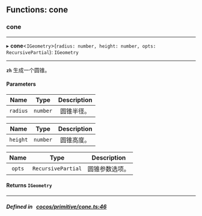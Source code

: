 ## Functions: cone

### cone


___
▸ **cone**<`IGeometry`\>(`radius: number, height: number, opts: RecursivePartial`): `IGeometry`
___



**`zh`** 
生成一个圆锥。



#### Parameters

| Name | Type | Description |
| :------: | :------: | :------: |
| `radius` | `number` | 圆锥半径。  |

| Name | Type | Description |
| :------: | :------: | :------: |
| `height` | `number` | 圆锥高度。  |

| Name | Type | Description |
| :------: | :------: | :------: |
| `opts` | `RecursivePartial` | 圆锥参数选项。  |


#### Returns `IGeometry` 
___


##### Defined in &nbsp;   [cocos/primitive/cone.ts:46](https://github.com/cocos-creator/engine/blob/c7bf6b8a9/cocos/primitive/cone.ts#L46)&nbsp;
